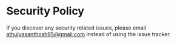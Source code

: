 # Security Policy

If you discover any security related issues, please email athulyasanthosh95@gmail.com instead of using the issue tracker.
